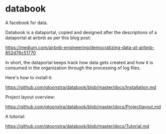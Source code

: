 # databook
A facebook for data. 

Databook is a dataportal, copied and designed after the descriptions of a dataportal at airbnb
as per this blog post:

https://medium.com/airbnb-engineering/democratizing-data-at-airbnb-852d76c51770

In short, the dataportal keeps track how data gets created and how it is consumed in the organization
through the processing of log files.

Here's how to install it:

https://github.com/gtoonstra/databook/blob/master/docs/Installation.md

Project layout overview:

https://github.com/gtoonstra/databook/blob/master/docs/Projectlayout.md

A tutorial:

https://github.com/gtoonstra/databook/blob/master/docs/Tutorial.md
